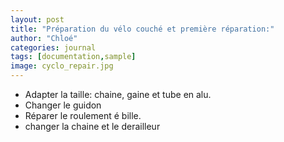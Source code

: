 ```yaml
---
layout: post
title: "Préparation du vélo couché et première réparation:"
author: "Chloé"
categories: journal
tags: [documentation,sample]
image: cyclo_repair.jpg
---
```


  - Adapter la taille: chaine, gaine et tube en alu.
  - Changer le guidon
  - Réparer le roulement é bille.
  - changer la chaine et le derailleur
